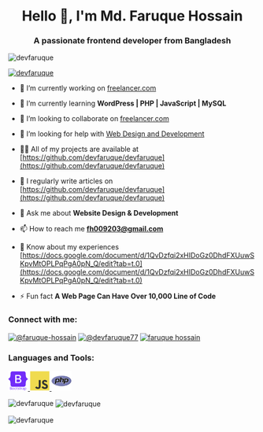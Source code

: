 <h1 align="center">Hello 👋, I'm Md. Faruque Hossain</h1>
<h3 align="center">A passionate frontend developer from Bangladesh</h3>

<p align="left"> <img src="https://komarev.com/ghpvc/?username=devfaruque&label=Profile%20views&color=0e75b6&style=flat" alt="devfaruque" /> </p>

<p align="left"> <a href="https://github.com/ryo-ma/github-profile-trophy"><img src="https://github-profile-trophy.vercel.app/?username=devfaruque" alt="devfaruque" /></a> </p>

- 🔭 I’m currently working on [freelancer.com](https://www.freelancer.com/u/devfaruque77)

- 🌱 I’m currently learning **WordPress | PHP | JavaScript | MySQL**

- 👯 I’m looking to collaborate on [freelancer.com](https://www.freelancer.com/u/devfaruque77)

- 🤝 I’m looking for help with [Web Design and Development](https://www.freelancer.com/u/devfaruque77)

- 👨‍💻 All of my projects are available at [https://github.com/devfaruque/devfaruque](https://github.com/devfaruque/devfaruque)

- 📝 I regularly write articles on [https://github.com/devfaruque/devfaruque](https://github.com/devfaruque/devfaruque)

- 💬 Ask me about **Website Design & Development**

- 📫 How to reach me **fh009203@gmail.com**

- 📄 Know about my experiences [https://docs.google.com/document/d/1QvDzfqi2xHIDoGz0DhdFXUuwSKpvMtOPLPqPgA0pN_Q/edit?tab=t.0](https://docs.google.com/document/d/1QvDzfqi2xHIDoGz0DhdFXUuwSKpvMtOPLPqPgA0pN_Q/edit?tab=t.0)

- ⚡ Fun fact **A Web Page Can Have Over 10,000 Line of Code**

<h3 align="left">Connect with me:</h3>
<p align="left">
<a href="https://codepen.io/@faruque-hossain" target="blank"><img align="center" src="https://raw.githubusercontent.com/rahuldkjain/github-profile-readme-generator/master/src/images/icons/Social/codepen.svg" alt="@faruque-hossain" height="30" width="40" /></a>
<a href="https://dev.to/@devfaruque77" target="blank"><img align="center" src="https://raw.githubusercontent.com/rahuldkjain/github-profile-readme-generator/master/src/images/icons/Social/devto.svg" alt="@devfaruque77" height="30" width="40" /></a>
<a href="https://fb.com/faruque hossain" target="blank"><img align="center" src="https://raw.githubusercontent.com/rahuldkjain/github-profile-readme-generator/master/src/images/icons/Social/facebook.svg" alt="faruque hossain" height="30" width="40" /></a>
</p>

<h3 align="left">Languages and Tools:</h3>
<p align="left"> <a href="https://getbootstrap.com" target="_blank" rel="noreferrer"> <img src="https://raw.githubusercontent.com/devicons/devicon/master/icons/bootstrap/bootstrap-plain-wordmark.svg" alt="bootstrap" width="40" height="40"/> </a> <a href="https://developer.mozilla.org/en-US/docs/Web/JavaScript" target="_blank" rel="noreferrer"> <img src="https://raw.githubusercontent.com/devicons/devicon/master/icons/javascript/javascript-original.svg" alt="javascript" width="40" height="40"/> </a> <a href="https://www.php.net" target="_blank" rel="noreferrer"> <img src="https://raw.githubusercontent.com/devicons/devicon/master/icons/php/php-original.svg" alt="php" width="40" height="40"/> </a> </p>

<p><img align="left" src="https://github-readme-stats.vercel.app/api/top-langs?username=devfaruque&show_icons=true&locale=en&layout=compact" alt="devfaruque" /></p>

<p>&nbsp;<img align="center" src="https://github-readme-stats.vercel.app/api?username=devfaruque&show_icons=true&locale=en" alt="devfaruque" /></p>

<p><img align="center" src="https://github-readme-streak-stats.herokuapp.com/?user=devfaruque&" alt="devfaruque" /></p>
